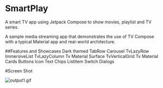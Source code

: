# SmartPlay
A smart TV app using Jetpack Compose to show movies, playlist and TV series.

A sample media streaming app that demonstrates the use of TV Compose with a typical Material app and real-world architecture.

##Features and Showcases
Dark themed
TabRow
Carousel
TvLazyRow
ImmersiveList
TvLazyColumn
Tv Material Surface
TvVerticalGrid
Tv Material Cards
Buttons
Icon
Text
Chips
ListItem
Switch
Dialogs

#Screen Shot

![output1.gif](images/output1.gif)